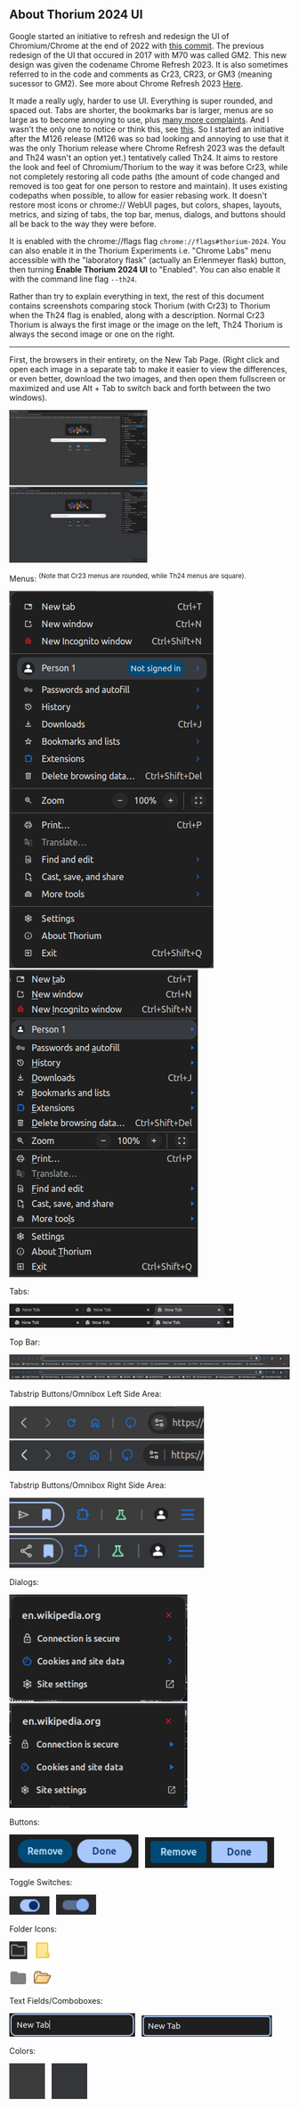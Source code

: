 ## About Thorium 2024 UI

Google started an initiative to refresh and redesign the UI of Chromium/Chrome 
at the end of 2022 with [this commit](https://source.chromium.org/chromium/chromium/src/+/9bebadaa2a460012b124ba795587b1603bb3f6a2). 
The previous redesign of the UI that occured in 2017 with M70 was called GM2. 
This new design was given the codename Chrome Refresh 2023. It is also sometimes 
referred to in the code and comments as Cr23, CR23, or GM3 (meaning sucessor to GM2).
See more about Chrome Refresh 2023 [Here](ss).

It made a really ugly, harder to use UI. Everything is super rounded, and spaced out. 
Tabs are shorter, the bookmarks bar is larger, menus are so large as to become 
annoying to use, plus [many more complaints](https://github.com/Alex313031/thorium/releases/tag/M126.0.6478.246#readme). And I wasn't the only one to notice or think this, see [this](https://www.tomshardware.com/software/i-hate-chrome-browsers-new-design-with-a-burning-passion-heres-how-to-revert-to-the-classic-one). 
So I started an initiative after the M126 release (M126 was so 
bad looking and annoying to use that it was the only Thorium release where Chrome 
Refresh 2023 was the default and Th24 wasn't an option yet.) tentatively called Th24. 
It aims to restore the look and feel of Chromium/Thorium to the way it was before Cr23, 
while not completely restoring all code paths (the amount of code changed and removed is 
too geat for one person to restore and maintain). It uses existing codepaths when possible, 
to allow for easier rebasing work. It doesn't restore most icons or chrome:// WebUI pages, 
but colors, shapes, layouts, metrics, and sizing of tabs, the top bar, menus, dialogs, and 
buttons should all be back to the way they were before.

It is enabled with the chrome://flags flag `chrome://flags#thorium-2024`. You can also 
enable it in the Thorium Experiments i.e. "Chrome Labs" menu accessible with the 
"laboratory flask" (actually an Erlenmeyer flask) button, then turning __Enable Thorium 
2024 UI__ to "Enabled". You can also enable it with the command line flag `--th24`.

Rather than try to explain everything in text, the rest of this document contains 
screenshots comparing stock Thorium (with Cr23) to Thorium when the Th24 flag is enabled, along
with a description. Normal Cr23 Thorium is always the first image or the image on the left, 
Th24 Thorium is always the second image or one on the right.

----------------------------------------------------------------------------------------------

First, the browsers in their entirety, on the New Tab Page. (Right click and open each image in a separate tab 
to make it easier to view the differences, or even better, download the two images, and then open 
them fullscreen or maximized and use Alt + Tab to switch back and forth between the two windows).

  <img src="https://raw.githubusercontent.com/Alex313031/thorium/refs/heads/main/docs/imgs/cr23_full_browser.png" width="49.3%"> &nbsp; <img src="https://raw.githubusercontent.com/Alex313031/thorium/refs/heads/main/docs/imgs/th24_full_browser.png" width="49.3%">

Menus: <sup>(Note that Cr23 menus are rounded, while Th24 menus are square).</sup>

  <img src="https://raw.githubusercontent.com/Alex313031/thorium/refs/heads/main/docs/imgs/cr23_menu.png"> &nbsp; <img src="https://raw.githubusercontent.com/Alex313031/thorium/refs/heads/main/docs/imgs/th24_menu.png">

Tabs:

  <img src="https://raw.githubusercontent.com/Alex313031/thorium/refs/heads/main/docs/imgs/cr23_tabs.png" width="80%">  
  <img src="https://raw.githubusercontent.com/Alex313031/thorium/refs/heads/main/docs/imgs/th24_tabs.png" width="80%">

Top Bar:

  <img src="https://raw.githubusercontent.com/Alex313031/thorium/refs/heads/main/docs/imgs/cr23_top_bar.png" width="100%">  
  <img src="https://raw.githubusercontent.com/Alex313031/thorium/refs/heads/main/docs/imgs/th24_top_bar.png" width="100%">

Tabstrip Buttons/Omnibox Left Side Area:

  <img src="https://raw.githubusercontent.com/Alex313031/thorium/refs/heads/main/docs/imgs/cr23_left_buttons.png" width="350px"> &nbsp; <img src="https://raw.githubusercontent.com/Alex313031/thorium/refs/heads/main/docs/imgs/th24_left_buttons.png" width="350px">

Tabstrip Buttons/Omnibox Right Side Area:

  <img src="https://raw.githubusercontent.com/Alex313031/thorium/refs/heads/main/docs/imgs/cr23_right_buttons.png" width="350px"> &nbsp; <img src="https://raw.githubusercontent.com/Alex313031/thorium/refs/heads/main/docs/imgs/th24_right_buttons.png" width="350px">

Dialogs:

  <img src="https://raw.githubusercontent.com/Alex313031/thorium/refs/heads/main/docs/imgs/cr23_dialog.png" width="320px"> &nbsp; <img src="https://raw.githubusercontent.com/Alex313031/thorium/refs/heads/main/docs/imgs/th24_dialog.png" width="320px">

Buttons:

  <img src="https://raw.githubusercontent.com/Alex313031/thorium/refs/heads/main/docs/imgs/cr23_button.png" width="232px"> &nbsp; <img src="https://raw.githubusercontent.com/Alex313031/thorium/refs/heads/main/docs/imgs/th24_button.png" width="232px">

Toggle Switches:

  <img src="https://raw.githubusercontent.com/Alex313031/thorium/refs/heads/main/docs/imgs/cr23_toggle.png" width="72px"> &nbsp; <img src="https://raw.githubusercontent.com/Alex313031/thorium/refs/heads/main/docs/imgs/th24_toggle.png" width="72px">

Folder Icons:

  <img src="https://raw.githubusercontent.com/Alex313031/thorium/refs/heads/main/docs/imgs/cr23_bookmark_folder.png" width="32px"> &nbsp; <img src="https://raw.githubusercontent.com/Alex313031/thorium/refs/heads/main/docs/imgs/th24_bookmark_folder.png" width="32px">

  <img src="https://raw.githubusercontent.com/Alex313031/thorium/refs/heads/main/docs/imgs/cr23_folder.png" width="32px"> &nbsp; <img src="https://raw.githubusercontent.com/Alex313031/thorium/refs/heads/main/docs/imgs/th24_folder.png" width="32px">

<!-- Side Panel Resize Handle: -->

  <!-- <img src="https://raw.githubusercontent.com/Alex313031/thorium/refs/heads/main/docs/imgs/cr23_bookmark_folder.png" width="32px"> &nbsp; <img src="https://raw.githubusercontent.com/Alex313031/thorium/refs/heads/main/docs/imgs/th24_bookmark_folder.png" width="32px"> -->

Text Fields/Comboboxes:

  <img src="https://raw.githubusercontent.com/Alex313031/thorium/refs/heads/main/docs/imgs/cr23_textfield.png"> &nbsp; <img src="https://raw.githubusercontent.com/Alex313031/thorium/refs/heads/main/docs/imgs/th24_textfield.png">

Colors:

  <img src="https://raw.githubusercontent.com/Alex313031/thorium/refs/heads/main/docs/imgs/cr23_color.png"> &nbsp; <img src="https://raw.githubusercontent.com/Alex313031/thorium/refs/heads/main/docs/imgs/th24_color.png">
